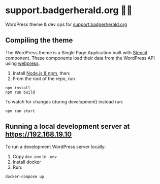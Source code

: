# support.badgerherald.org 💙📰

WordPress theme & dev ops for [support.badgerherald.org](support.badgerherald.org)

## Compiling the theme

The WordPress theme is a Single Page Application built with [Stencil](https://stenciljs.com/docs/introduction) component. These components load their data from the WordPress API using [webpress](https://github.com/wjhdev/webpress).

1. Install [Node.js & npm](https://docs.npmjs.com/downloading-and-installing-node-js-and-npm), then:
2. From the root of the repo, run

```
npm install
npm run build
```

To watch for changes (during development) instead run:

```
npm run start
```

## Running a local development server at https://192.168.19.10

To run a development WordPress server locally:

1. Copy `dev.env` to `.env`
2. Install docker
3. Run:

```bash
docker-compose up
```

